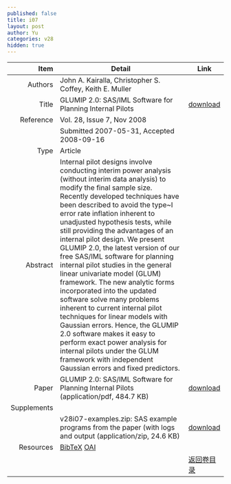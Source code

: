 ```yaml
---
published: false
title: i07
layout: post
author: Yu
categories: v28
hidden: true
---
```


| Item | Detail | Link |
|---:|---|---|
| Authors | John A. Kairalla, Christopher S. Coffey, Keith E. Muller| |
| Title |GLUMIP 2.0: SAS/IML Software for Planning Internal Pilots | [download](http://www.jstatsoft.org/v28/i07/paper) |
| Reference |Vol. 28, Issue 7, Nov 2008 | |
| | Submitted 2007-05-31, Accepted 2008-09-16| | 
| Type | Article| |
| Abstract | Internal pilot designs involve conducting interim power analysis (without interim data analysis) to modify the final sample size.  Recently developed techniques have been described to avoid the type~I error rate inflation inherent to unadjusted hypothesis tests, while still providing the advantages of an internal pilot design.  We present GLUMIP 2.0, the latest version of our free SAS/IML software for planning internal pilot studies in the general linear univariate model (GLUM) framework.  The new analytic forms incorporated into the updated software solve many problems inherent to current internal pilot techniques for linear models with Gaussian errors. Hence, the GLUMIP 2.0 software makes it easy to perform exact power analysis for internal pilots under the GLUM framework with independent Gaussian errors and fixed predictors.| |
| Paper | GLUMIP 2.0: SAS/IML Software for Planning Internal Pilots  (application/pdf, 484.7 KB)| [download](http://www.jstatsoft.org/v28/i07/paper) |
| Supplements | | |
| |v28i07-examples.zip: SAS example programs from the paper (with logs and output  (application/zip, 24.6 KB)|  [download](http://www.jstatsoft.org/v28/i07/supp/2) |
| Resources | [BibTeX](http://www.jstatsoft.org/v28/i07/bibtex) [OAI](http://www.jstatsoft.org/oai?verb=GetRecord&identifier=oai.jstatsoft/v28/i07&prefix=oai_dc)| |
| |  | [返回卷目录]({{site.baseurl}}/volume/v28.html) |